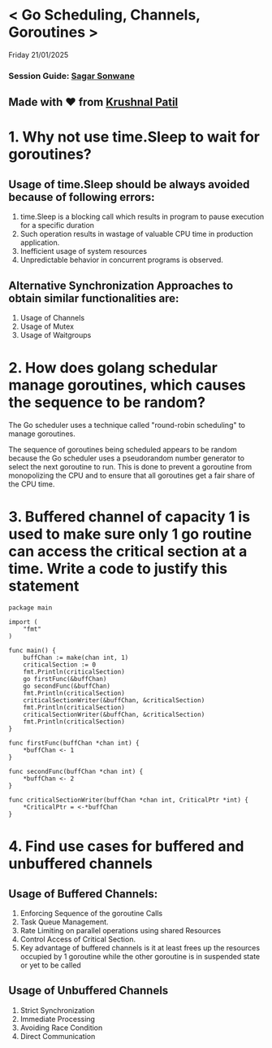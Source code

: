
# \< Go Scheduling, Channels, Goroutines \>

Friday 21/01/2025

### Session Guide: [Sagar Sonwane](mailto:sagar.sonwane@joshsoftware.com) 


## Made with ♥️ from [Krushnal Patil](mailto:krushnal.patil@joshsoftware.com)


# 1. Why not use time.Sleep to wait for goroutines?

## Usage of time.Sleep should be always avoided because of following errors:

1. time.Sleep is a blocking call which results in program to pause execution for a specific duration  
2. Such operation results in wastage of valuable CPU time in production application.  
3. Inefficient usage of system resources  
4. Unpredictable behavior in concurrent programs is observed.

## Alternative Synchronization Approaches to obtain similar functionalities are: 
1. Usage of Channels  
2. Usage of Mutex  
3. Usage of Waitgroups

# 2. How does golang schedular manage goroutines, which causes the sequence to be random?

The Go scheduler uses a technique called "round-robin scheduling" to manage goroutines. 

The sequence of goroutines being scheduled appears to be random because the Go scheduler uses a pseudorandom number generator to select the next goroutine to run. This is done to prevent a goroutine from monopolizing the CPU and to ensure that all goroutines get a fair share of the CPU time.

# 3. Buffered channel of capacity 1 is used to make sure only 1 go routine can access the critical section at a time. Write a code to justify this statement 

```golang
package main

import (
	"fmt"
)

func main() {
	buffChan := make(chan int, 1)
	criticalSection := 0
	fmt.Println(criticalSection)
	go firstFunc(&buffChan)
	go secondFunc(&buffChan)
	fmt.Println(criticalSection)
	criticalSectionWriter(&buffChan, &criticalSection)
	fmt.Println(criticalSection)
	criticalSectionWriter(&buffChan, &criticalSection)
	fmt.Println(criticalSection)
}

func firstFunc(buffChan *chan int) {
	*buffChan <- 1
}

func secondFunc(buffChan *chan int) {
	*buffChan <- 2
}

func criticalSectionWriter(buffChan *chan int, CriticalPtr *int) {
	*CriticalPtr = <-*buffChan
}
```

# 4. Find use cases for buffered and unbuffered channels 

## Usage of Buffered Channels:
1. Enforcing Sequence of the goroutine Calls  
2. Task Queue Management.  
3. Rate Limiting on parallel operations using shared Resources  
4. Control Access of Critical Section.  
5. Key advantage of buffered channels is it at least frees up the resources occupied by 1 goroutine while the other goroutine is in suspended state or yet to be called

## Usage of Unbuffered Channels 

1. Strict Synchronization  
2. Immediate Processing  
3. Avoiding Race Condition  
4. Direct Communication